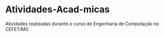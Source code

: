 # Atividades-Acad-micas
Atividades realizadas durante o curso de Engenharia de Computação no CEFET/MG
